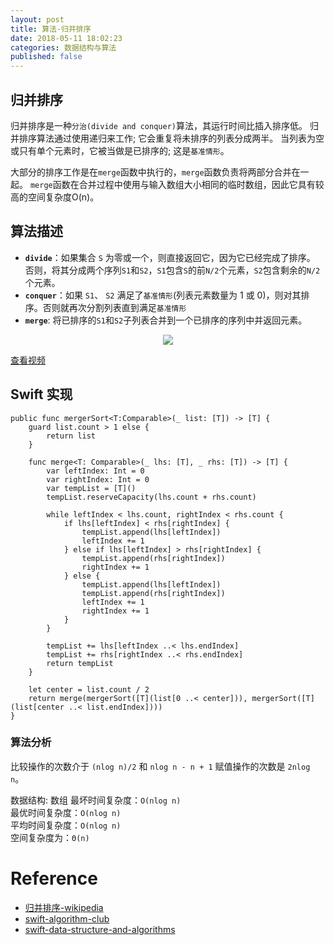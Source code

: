```yaml
---
layout: post
title: 算法-归并排序
date: 2018-05-11 18:02:23
categories: 数据结构与算法
published: false
---
```


## 归并排序
归并排序是一种`分治(divide and conquer)`算法，其运行时间比插入排序低。 归并排序算法通过使用递归来工作; 它会重复将未排序的列表分成两半。 当列表为空或只有单个元素时，它被当做是已排序的; 这是`基准情形`。 

大部分的排序工作是在`merge`函数中执行的，`merge`函数负责将两部分合并在一起。 `merge`函数在合并过程中使用与输入数组大小相同的临时数组，因此它具有较高的空间复杂度O(n)。

## 算法描述

- **`divide`**：如果集合 `S` 为零或一个，则直接返回它，因为它已经完成了排序。 否则，将其分成两个序列`S1`和`S2`，`S1`包含`S`的前`N/2`个元素，`S2`包含剩余的`N/2`个元素。
- **`conquer`**：如果 `S1`、 `S2` 满足了`基准情形`(列表元素数量为 1  或 0)，则对其排序。否则就再次分割列表直到满足`基准情形`
- **`merge`**: 将已排序的`S1`和`S2`子列表合并到一个已排序的序列中并返回元素。

<html>
<p align="center">
<img src="https://upload.wikimedia.org/wikipedia/commons/c/cc/Merge-sort-example-300px.gif"/>
</p>
</html>

[查看视频](https://www.youtube.com/watch?v=JSceec-wEyw)


## Swift 实现

```
public func mergerSort<T:Comparable>(_ list: [T]) -> [T] {
    guard list.count > 1 else {
        return list
    }
    
    func merge<T: Comparable>(_ lhs: [T], _ rhs: [T]) -> [T] {
        var leftIndex: Int = 0
        var rightIndex: Int = 0
        var tempList = [T]()
        tempList.reserveCapacity(lhs.count + rhs.count)
        
        while leftIndex < lhs.count, rightIndex < rhs.count {
            if lhs[leftIndex] < rhs[rightIndex] {
                tempList.append(lhs[leftIndex])
                leftIndex += 1
            } else if lhs[leftIndex] > rhs[rightIndex] {
                tempList.append(rhs[rightIndex])
                rightIndex += 1
            } else {
                tempList.append(lhs[leftIndex])
                tempList.append(rhs[rightIndex])
                leftIndex += 1
                rightIndex += 1
            }
        }
        
        tempList += lhs[leftIndex ..< lhs.endIndex]
        tempList += rhs[rightIndex ..< rhs.endIndex]
        return tempList
    }
    
    let center = list.count / 2
    return merge(mergerSort([T](list[0 ..< center])), mergerSort([T](list[center ..< list.endIndex])))
}
```
### 算法分析
比较操作的次数介于 `(nlog n)/2` 和  `nlog n - n + 1` 赋值操作的次数是 `2nlog n`。

数据结构:   数组
最坏时间复杂度：`O(nlog n)`  
最优时间复杂度：`O(nlog n)`  
平均时间复杂度：`O(nlog n)`  
空间复杂度为：`Θ(n)`

# Reference
- [归并排序-wikipedia](https://zh.wikipedia.org/wiki/%E5%BD%92%E5%B9%B6%E6%8E%92%E5%BA%8F#)
- [swift-algorithm-club](https://github.com/raywenderlich/swift-algorithm-club/tree/master/Merge%20Sort)
- [swift-data-structure-and-algorithms](https://www.packtpub.com/application-development/swift-data-structure-and-algorithms)